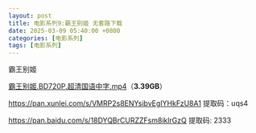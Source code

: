```yaml
---
layout: post
title: 电影系列9:霸王别姬 无套路下载
date: 2025-03-09 05:40:00 +0800
categories: [电影系列]
tags: [电影系列]
---
```

霸王别姬

[霸王别姬.BD720P.超清国语中字.mp4](ed2k://|file|[人人电影网：www.renrendianyingwang.cn]霸王别姬.BD720P.超清国语中字.mp4|3639212957|96C9B8611778ADD3C146C439353290C1|h=H4DAJWQOJ7OKRRPF47X66QWFDBGKWN33|/)（**3.39GB**）

https://pan.xunlei.com/s/VMRP2s8ENYsibvEgIYHkFzU8A1  提取码：uqs4

https://pan.baidu.com/s/18DYQBrCURZZFsm8iklrGzQ 提取码: 2333